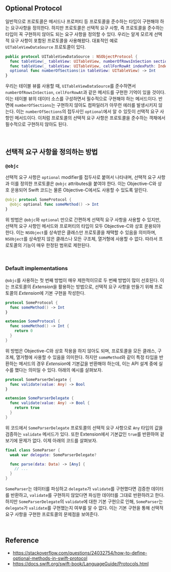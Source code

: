 ## Optional Protocol

일반적으로 프로토콜은 메서드나 프로퍼티 등 프로토콜을 준수하는 타입이 구현해야 하는 요구사항을 정의한다. 하지만 프로토콜은 선택적 요구 사항, 즉 프로토콜을 준수하는 타입이 꼭 구현하지 않아도 되는 요구 사항을 정의할 수 있다. 우리는 알게 모르게 선택적 요구 사항이 포함된 프로토콜을 사용해왔다. 대표적인 예로 `UITableViewDataSource` 프로토콜이 있다.

```swift
public protocol UITableViewDataSource : NSObjectProtocol {
  func tableView(_ tableView: UITableView, numberOfRowsInSection section: Int) -> Int
  func tableView(_ tableView: UITableView, cellForRowAt indexPath: IndexPath) -> UITableViewCell
  optional func numberOfSections(in tableView: UITableView) -> Int
}
```

우리는 테이블 뷰를 사용할 때, `UITableViewDataSource`를 준수하면서 `numberOfRowsInSection`, `cellForRowAt`과 같은 메서드를 구현한 기억이 있을 것이다. 이는 테이블 뷰의 데이터 소스를 구성하면서 필수적으로 구현해야 하는 메서드이다. 반면에 `numberOfSections`는 구현하지 않아도 컴파일러가 아무런 에러를 발생시키지 않는다. 이는 `numberOfSections`의 접두사인 `optional`에서 알 수 있듯이 선택적 요구 사항인 메서드이다. 이처럼 프로토콜의 선택적 요구 사항은 프로토콜을 준수하는 객채에서 필수적으로 구현하지 않아도 된다.

&nbsp;
## 선택적 요구 사항을 정의하는 방법

### `@objc`

선택적 요구 사항은 `optional` modifier를 접두사로 붙여서 나타내며, 선택적 요구 사항과 이를 정의한 프로토콜은 `@objc` attributes을 붙여야 한다. 이는 Objective-C와 상호 운용되어 Swift 코드는 물론 Objective-C에서도 사용할 수 있도록 알린다.

```swift
@objc protocol SomeProtocol {
  @objc optional func someMethod() -> Int
}
```

위 방법은 `@objc`와 `optional` 만으로 간편하게 선택적 요구 사항을 사용할 수 있지만, 선택적 요구 사항인 메서드와 프로퍼티의 타입이 모두 Objective-C와 상호 운용되야 한다. 이는 `NSObject`를 상속받은 클래스만 프로토콜을 채택할 수 있음을 의미하며, `NSObject`를 상속받지 않은 클래스나 모든 구조체, 열거형에 사용할 수 없다. 따라서 프로토콜의 기능이 매우 한정된 범위로 제한된다.

&nbsp;
### Default implementations

`@objc`를 사용하는 첫 번째 방법이 매우 제한적이므로 두 번째 방법이 많이 선호된다. 이는 프로토콜의 *Extension*을 활용하는 방법으로, 선택적 요구 사항을 만들기 위해 프로토콜의 *Extension*에 기본 구현을 작성한다.

```swift
protocol SomeProtocol {
  func someMethod() -> Int
}

extension SomeProtocol {
  func someMethod() -> Int {
    return 0
  }
}
```

위 방법은 Objective-C와 상호 작용을 하지 않아도 되며, 프로토콜을 모든 클래스, 구조체, 열거형에 사용할 수 있음을 의미한다. 하지만 `someMethod`와 같이 특정 타입을 반환하는 메서드의 경우 *Extension*에 기본값을 반환해야 하는데, 이는 API 설계 중에 실수를 했다는 의미일 수 있다. 아래의 예시를 살펴보자.

```swift
protocol SomeParserDelegate {
  func validate(value: Any) -> Bool
}

extension SomeParserDelegate {
  func validate(value: Any) -> Bool {
    return true
  }
}
```

위 코드에서 `SomeParserDelegate` 프로토콜의 선택적 요구 사항으로 `Any` 타입의 값을 검증하는 `validate` 메서드가 있다. 또한 Extension에서 기본값인 `true`를 반환하여 겉보기에 문제가 없다. 이제 아래의 코드를 살펴보자.

```swift
final class SomeParser {
  weak var delegate: SomeParserDelegate?

  func parse(data: Data) -> [Any] {
    // ...
  }
}
```

`SomeParser`는 데이터를 파싱하고 `delegate`가 `validate`를 구현했다면 검증한 데이터를 반환하고, `validate`를 구현하지 않았다면 파싱한 데이터를 그대로 반환하려고 한다. 하지만 `SomeParserDelegate`의 `validate`에 대한 기본 구현으로 인해, `SomeParser`는 `delegate`가 `validate`를 구현했는지 여부를 알 수 없다. 이는 기본 구현을 통해 선택적 요구 사항을 구현한 프로토콜의 문제점을 보여준다.

&nbsp;
## Reference

- https://stackoverflow.com/questions/24032754/how-to-define-optional-methods-in-swift-protocol
- https://docs.swift.org/swift-book/LanguageGuide/Protocols.html